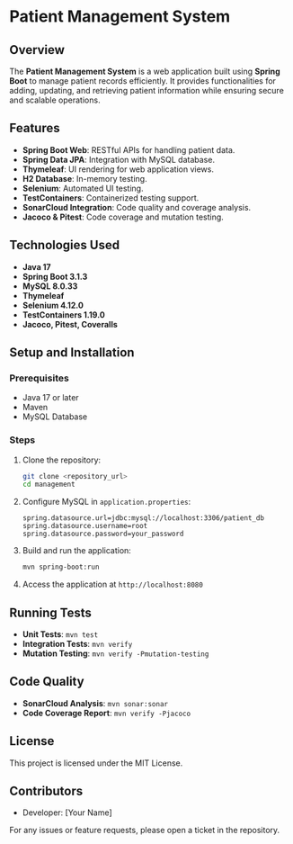 # Patient Management System

## Overview
The **Patient Management System** is a web application built using **Spring Boot** to manage patient records efficiently. It provides functionalities for adding, updating, and retrieving patient information while ensuring secure and scalable operations.

## Features
- **Spring Boot Web**: RESTful APIs for handling patient data.
- **Spring Data JPA**: Integration with MySQL database.
- **Thymeleaf**: UI rendering for web application views.
- **H2 Database**: In-memory testing.
- **Selenium**: Automated UI testing.
- **TestContainers**: Containerized testing support.
- **SonarCloud Integration**: Code quality and coverage analysis.
- **Jacoco & Pitest**: Code coverage and mutation testing.

## Technologies Used
- **Java 17**
- **Spring Boot 3.1.3**
- **MySQL 8.0.33**
- **Thymeleaf**
- **Selenium 4.12.0**
- **TestContainers 1.19.0**
- **Jacoco, Pitest, Coveralls**

## Setup and Installation
### Prerequisites
- Java 17 or later
- Maven
- MySQL Database

### Steps
1. Clone the repository:
   ```sh
   git clone <repository_url>
   cd management
   ```
2. Configure MySQL in `application.properties`:
   ```properties
   spring.datasource.url=jdbc:mysql://localhost:3306/patient_db
   spring.datasource.username=root
   spring.datasource.password=your_password
   ```
3. Build and run the application:
   ```sh
   mvn spring-boot:run
   ```
4. Access the application at `http://localhost:8080`

## Running Tests
- **Unit Tests**: `mvn test`
- **Integration Tests**: `mvn verify`
- **Mutation Testing**: `mvn verify -Pmutation-testing`

## Code Quality
- **SonarCloud Analysis**: `mvn sonar:sonar`
- **Code Coverage Report**: `mvn verify -Pjacoco`

## License
This project is licensed under the MIT License.

## Contributors
- Developer: [Your Name]

For any issues or feature requests, please open a ticket in the repository.

